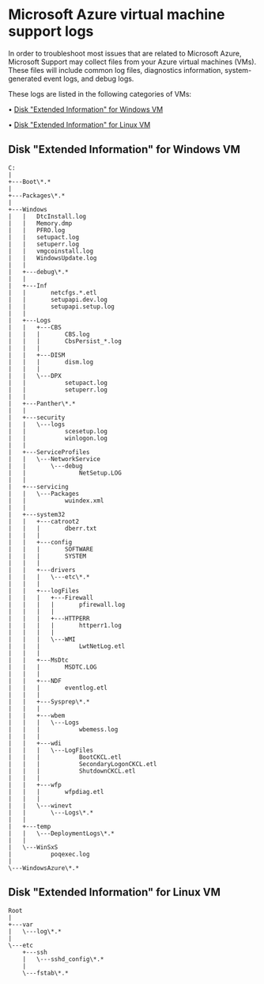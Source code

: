 <properties
	pageTitle= "Microsoft Azure Virtual Machine support logs | Microsoft Azure"
	description="Lists the logs that may be collected during troubleshooting the Azure issues"
	services="virtual-machinesr"
	documentationCenter=""
	authors="genlin"
	manager="felixwu"
	editor=""
	/>

<tags
	ms.service="virtual-machines"
	ms.workload="na"
	ms.tgt_pltfrm="ibiza"
	ms.devlang="na"
	ms.topic="article"
	ms.date="03/01/2016"
	ms.author="genli"/>

# Microsoft Azure virtual machine support logs

In order to troubleshoot most issues that are related to Microsoft Azure, Microsoft Support may collect files from your Azure virtual machines (VMs). These files will include common log files, diagnostics information, system-generated event logs, and debug logs.

These logs are listed in the following categories of VMs:

• [Disk "Extended Information" for Windows VM](#windowslog)

• [Disk "Extended Information" for Linux VM](#linuxlog)

<a id="windowslog"></a>

## Disk "Extended Information" for Windows VM

    C:
    |   
    +---Boot\*.*
    |           
    +---Packages\*.*
    |                   
    +---Windows
    |   |   DtcInstall.log
    |   |   Memory.dmp
    |   |   PFRO.log
    |   |   setupact.log
    |   |   setuperr.log
    |   |   vmgcoinstall.log
    |   |   WindowsUpdate.log
    |   |   
    |   +---debug\*.*
    |   |           
    |   +---Inf
    |   |       netcfgs.*.etl
    |   |       setupapi.dev.log
    |   |       setupapi.setup.log
    |   |       
    |   +---Logs
    |   |   +---CBS
    |   |   |       CBS.log
    |   |   |       CbsPersist_*.log
    |   |   |       
    |   |   +---DISM
    |   |   |       dism.log
    |   |   |       
    |   |   \---DPX
    |   |           setupact.log
    |   |           setuperr.log
    |   |           
    |   +---Panther\*.*
    |   |           
    |   +---security
    |   |   \---logs
    |   |           scesetup.log
    |   |           winlogon.log
    |   |           
    |   +---ServiceProfiles
    |   |   \---NetworkService
    |   |       \---debug
    |   |               NetSetup.LOG
    |   |               
    |   +---servicing
    |   |   \---Packages
    |   |           wuindex.xml
    |   |           
    |   +---system32
    |   |   +---catroot2
    |   |   |       dberr.txt
    |   |   |       
    |   |   +---config
    |   |   |       SOFTWARE
    |   |   |       SYSTEM
    |   |   |       
    |   |   +---drivers
    |   |   |   \---etc\*.*
    |   |   |       
    |   |   +---logFiles
    |   |   |   +---Firewall
    |   |   |   |       pfirewall.log
    |   |   |   |
    |   |   |   +---HTTPERR
    |   |   |   |       httperr1.log
    |   |   |   |
    |   |   |   \---WMI
    |   |   |           LwtNetLog.etl
    |   |   |           
    |   |   +---MsDtc
    |   |   |       MSDTC.LOG
    |   |   |       
    |   |   +---NDF
    |   |   |       eventlog.etl
    |   |   |
    |   |   +---Sysprep\*.*
    |   |   |
    |   |   +---wbem
    |   |   |   \---Logs
    |   |   |           wbemess.log
    |   |   |
    |   |   +---wdi
    |   |   |   \---LogFiles
    |   |   |           BootCKCL.etl
    |   |   |           SecondaryLogonCKCL.etl
    |   |   |           ShutdownCKCL.etl
    |   |   |
    |   |   +---wfp
    |   |   |       wfpdiag.etl
    |   |   |       
    |   |   \---winevt
    |   |       \---Logs\*.*
    |   |
    |   +---temp
    |   |   \---DeploymentLogs\*.*
    |   |               
    |   \---WinSxS
    |           poqexec.log
    |           
    \---WindowsAzure\*.*


<a id="linuxlog"></a>
## Disk "Extended Information" for Linux VM

    Root
    |
    +---var
    |   \---log\*.*
    |
    \---etc    
        +---ssh
        |   \---sshd_config\*.*
        |
        \---fstab\*.*
